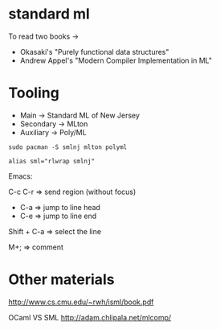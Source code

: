 # standard ml

To read two books -> 
+ Okasaki's "Purely functional data structures"
+ Andrew Appel's "Modern Compiler Implementation in ML"

# Tooling

* Main -> Standard ML of New Jersey
* Secondary -> MLton
* Auxiliary -> Poly/ML

`sudo pacman -S smlnj mlton polyml`

`alias sml="rlwrap smlnj"`

Emacs:

C-c C-r => send region (without focus)

* C-a => jump to line head
* C-e => jump to line end

Shift + C-a => select the line

M+; => comment

# Other materials

http://www.cs.cmu.edu/~rwh/isml/book.pdf

OCaml VS SML http://adam.chlipala.net/mlcomp/